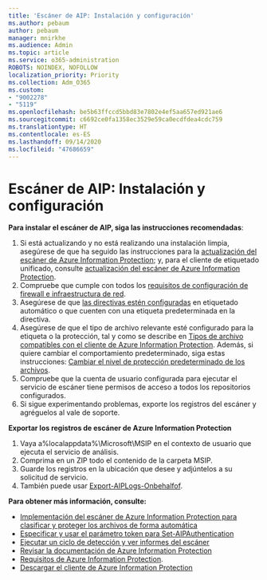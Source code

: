 ```yaml
---
title: 'Escáner de AIP: Instalación y configuración'
ms.author: pebaum
author: pebaum
manager: mnirkhe
ms.audience: Admin
ms.topic: article
ms.service: o365-administration
ROBOTS: NOINDEX, NOFOLLOW
localization_priority: Priority
ms.collection: Adm_O365
ms.custom:
- "9002278"
- "5119"
ms.openlocfilehash: be5b63ffccd5bbd83e7802e4ef5aa657ed921ae6
ms.sourcegitcommit: c6692ce0fa1358ec3529e59ca0ecdfdea4cdc759
ms.translationtype: HT
ms.contentlocale: es-ES
ms.lasthandoff: 09/14/2020
ms.locfileid: "47686659"
---
```

# <a name="aip-scanner-installation-and-configuration"></a>Escáner de AIP: Instalación y configuración

**Para instalar el escáner de AIP, siga las instrucciones recomendadas**:

1. Si está actualizando y no está realizando una instalación limpia, asegúrese de que ha seguido las instrucciones para la [actualización del escáner de Azure Information Protection](https://docs.microsoft.com/azure/information-protection/rms-client/client-admin-guide#upgrading-the-azure-information-protection-scanner); y, para el cliente de etiquetado unificado, consulte [actualización del escáner de Azure Information Protection](https://docs.microsoft.com/azure/information-protection/rms-client/clientv2-admin-guide#upgrading-the-azure-information-protection-scanner).
2. Compruebe que cumple con todos los [requisitos de configuración de firewall e infraestructura de red](https://docs.microsoft.com/azure/information-protection/requirements#firewalls-and-network-infrastructure).
3. Asegúrese de que [las directivas estén configuradas](https://docs.microsoft.com/azure/information-protection/configure-policy) en etiquetado automático o que cuenten con una etiqueta predeterminada en la directiva.
4. Asegúrese de que el tipo de archivo relevante esté configurado para la etiqueta o la protección, tal y como se describe en [Tipos de archivo compatibles con el cliente de Azure Information Protection](https://docs.microsoft.com/azure/information-protection/rms-client/client-admin-guide-file-types#supported-file-types-for-classification-and-protection). Además, si quiere cambiar el comportamiento predeterminado, siga estas instrucciones: [Cambiar el nivel de protección predeterminado de los archivos](https://docs.microsoft.com/azure/information-protection/rms-client/client-admin-guide-file-types#changing-the-default-protection-level-of-files).
5. Compruebe que la cuenta de usuario configurada para ejecutar el servicio de escáner tiene permisos de acceso a todos los repositorios configurados.
6. Si sigue experimentando problemas, exporte los registros del escáner y agréguelos al vale de soporte.

**Exportar los registros de escáner de Azure Information Protection**

1. Vaya a%localappdata%\Microsoft\MSIP en el contexto de usuario que ejecuta el servicio de análisis.
2. Comprima en un ZIP todo el contenido de la carpeta MSIP.
3. Guarde los registros en la ubicación que desee y adjúntelos a su solicitud de servicio.
4. También puede usar [Export-AIPLogs-Onbehalfof](https://docs.microsoft.com/powershell/module/azureinformationprotection/export-aiplogs?view=azureipps).

**Para obtener más información, consulte:**
- [Implementación del escáner de Azure Information Protection para clasificar y proteger los archivos de forma automática](https://docs.microsoft.com/azure/information-protection/deploy-aip-scanner)
- [Especificar y usar el parámetro token para Set-AIPAuthentication](https://docs.microsoft.com/azure/information-protection/rms-client/client-admin-guide-powershell#specify-and-use-the-token-parameter-for-set-aipauthentication)
- [Ejecutar un ciclo de detección y ver informes del escáner](https://docs.microsoft.com/azure/information-protection/deploy-aip-scanner#run-a-discovery-cycle-and-view-reports-for-the-scanner)
- [Revisar la documentación de Azure Information Protection](https://docs.microsoft.com/azure/information-protection/what-is-information-protection)
- [Requisitos de Azure Information Protection](https://docs.microsoft.com/azure/information-protection/get-started/requirements).
- [Descargar el cliente de Azure Information Protection](https://www.microsoft.com/download/details.aspx?id=53018)
